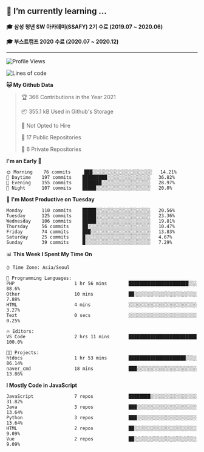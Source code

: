 ## 🌱 I’m currently learning ...

**🎓 삼성 청년 SW 아카데미(SSAFY) 2기 수료 (2019.07 ~ 2020.06)**

**🎓 부스트캠프 2020 수료 (2020.07 ~ 2020.12)**
 
-----

<!--START_SECTION:waka-->
![Profile Views](http://img.shields.io/badge/Profile%20Views-2-blue)

![Lines of code](https://img.shields.io/badge/From%20Hello%20World%20I%27ve%20Written-2.9%20million%20lines%20of%20code-blue)

**🐱 My Github Data** 

> 🏆 366 Contributions in the Year 2021
 > 
> 📦 355.1 kB Used in Github's Storage 
 > 
> 🚫 Not Opted to Hire
 > 
> 📜 17 Public Repositories 
 > 
> 🔑 6 Private Repositories  
 > 
**I'm an Early 🐤** 

```text
🌞 Morning    76 commits     ███░░░░░░░░░░░░░░░░░░░░░░   14.21% 
🌆 Daytime    197 commits    █████████░░░░░░░░░░░░░░░░   36.82% 
🌃 Evening    155 commits    ███████░░░░░░░░░░░░░░░░░░   28.97% 
🌙 Night      107 commits    █████░░░░░░░░░░░░░░░░░░░░   20.0%

```
📅 **I'm Most Productive on Tuesday** 

```text
Monday       110 commits    █████░░░░░░░░░░░░░░░░░░░░   20.56% 
Tuesday      125 commits    █████░░░░░░░░░░░░░░░░░░░░   23.36% 
Wednesday    106 commits    █████░░░░░░░░░░░░░░░░░░░░   19.81% 
Thursday     56 commits     ██░░░░░░░░░░░░░░░░░░░░░░░   10.47% 
Friday       74 commits     ███░░░░░░░░░░░░░░░░░░░░░░   13.83% 
Saturday     25 commits     █░░░░░░░░░░░░░░░░░░░░░░░░   4.67% 
Sunday       39 commits     █░░░░░░░░░░░░░░░░░░░░░░░░   7.29%

```


📊 **This Week I Spent My Time On** 

```text
⌚︎ Time Zone: Asia/Seoul

💬 Programming Languages: 
PHP                      1 hr 56 mins        ██████████████████████░░░   88.6% 
Other                    10 mins             ██░░░░░░░░░░░░░░░░░░░░░░░   7.88% 
HTML                     4 mins              ░░░░░░░░░░░░░░░░░░░░░░░░░   3.27% 
Text                     0 secs              ░░░░░░░░░░░░░░░░░░░░░░░░░   0.25%

🔥 Editors: 
VS Code                  2 hrs 11 mins       █████████████████████████   100.0%

🐱‍💻 Projects: 
htdocs                   1 hr 53 mins        █████████████████████░░░░   86.14% 
naver_cmd                18 mins             ███░░░░░░░░░░░░░░░░░░░░░░   13.86%

```

**I Mostly Code in JavaScript** 

```text
JavaScript               7 repos             ████████░░░░░░░░░░░░░░░░░   31.82% 
Java                     3 repos             ███░░░░░░░░░░░░░░░░░░░░░░   13.64% 
Python                   3 repos             ███░░░░░░░░░░░░░░░░░░░░░░   13.64% 
HTML                     2 repos             ██░░░░░░░░░░░░░░░░░░░░░░░   9.09% 
Vue                      2 repos             ██░░░░░░░░░░░░░░░░░░░░░░░   9.09%

```



<!--END_SECTION:waka-->
